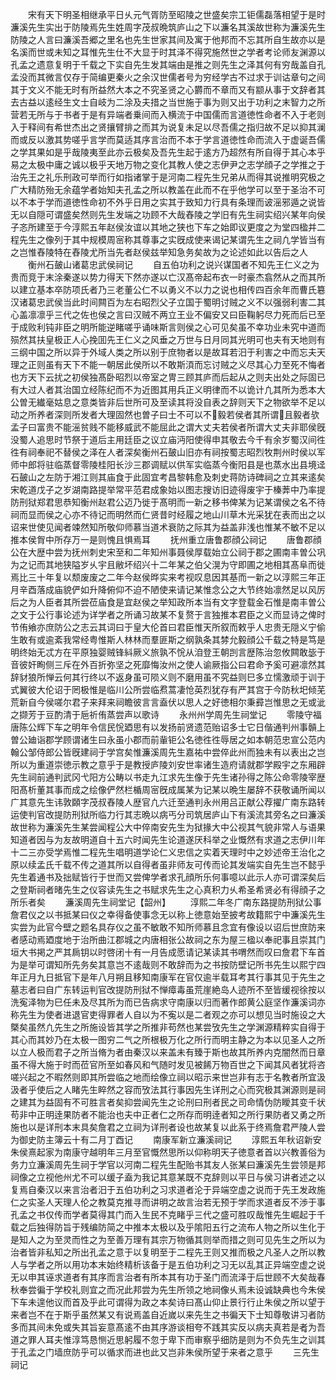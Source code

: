 <!-- { "loadSidebar": true } -->
　　宋有天下明圣相继承平日乆元气胥防至昭陵之世盛矣宗工钜儒磊落相望于是时濂溪先生实出于防陵焉先生姓周字茂叔晩筑庐山之下以濂名其溪故世称为濂溪先生防陵之人言曰濂溪吾郷之里名也先生世家其间及寓于他邦而不忘其所自生故亦以是名溪而世或未知之耳惟先生仕不大显于时其泽不得究施然世之学者考论师友渊源以孔孟之遗意复明于千载之下实自先生发其端由是推之则先生之泽其何有穷哉盖自孔孟没而其微言仅存于简编更秦火之余汉世儒者号为穷经学古不过求于训诂章句之间其于文义不能无时有所益然大本之不究圣贤之心欝而不章而又有颛从事于文辞者其去古益以逺经生文士自岐为二涂及夫措之当世施于事为则又出于功利之末智力之所营若无所与于书者于是有异端者乗间而入横流于中国儒而言道徳性命者不入于老则入于释间有希世杰出之贤攘臂排之而其为说复未足以尽吾儒之指归故不足以抑其澜而或反以激其势嗟乎言学而莫适其序言治而不本于学言道徳性命而流入于虚诞吾儒之学其果如是乎哉陵夷至此亦云极矣及吾先生起于逺方乃超然有所自得于其心本乎易之太极中庸之诚以极乎天地万物之变化其教人使之志伊尹之志学顔子之学推之于治先王之礼乐刑政可举而行如指诸掌于是河南二程先生兄弟从而得其说推明究极之广大精防殆无余蕴学者始知夫孔孟之所以教盖在此而不在乎他学可以至于圣治不可以不本于学而道徳性命初不外乎日用之实其于致知力行具有条理而诐滛邪遁之说皆无以自隠可谓盛矣然则先生发端之功顾不大哉舂陵之学旧有先生祠实绍兴某年向侯子忞所建至于今淳熙五年赵侯汝谊以其地之狭也下车之始即议更度之为堂四楹并二程先生之像列于其中规模周宻称其尊事之实旣成使来谒记某谓先生之祠凢学皆当有之岂惟舂陵特在舂陵尤所当先者赵侯兹举知急务矣故为之论述如此以告后之人
　　衡州石皷山诸葛忠武侯祠记
　　自五伯功利之说兴谋国者不知先王仁义之为贵而竞于末涂秦遂以势力得天下然亦遂以亡汉髙帝起布衣一时豪杰翕然从之而其所以建立基本卒防项氏者乃三老董公仁不以勇义不以力之说也相传四百余年而曹氏簒汉诸葛忠武侯当此时间闗百为左右昭烈父子立国于蜀明讨贼之义不以强弱利害二其心盖凛凛乎三代之佐也侯之言曰汉贼不两立王业不偏安又曰臣鞠躬尽力死而后已至于成败利钝非臣之明所能逆睹嗟乎诵味斯言则侯之心可见矣虽不幸功业未究中道而殒然其扶皇极正人心挽囬先王仁义之风垂之万世与日月同其光明可也夫有天地则有三纲中国之所以异于外域人类之所以别于庶物者以是故耳若汨于利害之中而忘夫天理之正则虽有天下不能一朝居此侯所以不敢斯湏而忘讨贼之义尽其心力至死不悔者也方天下云扰之初侯独髙卧昭烈以帝室之冑三顾其庐而后起从之则夫出处之际固已有大过人者其治国立经陈纪而不为近图其用兵正义明律而不以诡计凢其所为悉本大公曽无纎毫姑息之意类皆非后世所可及至读其将没自表之辞则天下之物欲举不足以动之所养者深则所发者大理固然也曽子曰士不可以不毅若侯者其所谓且毅者欤孟子曰富贵不能滛贫贱不能移威武不能屈此之谓大丈夫若侯者所谓大丈夫非耶侯旣没蜀人追思时节祭于道后主用廷臣之议立庙沔阳使得申其敬去今千有余岁蜀汉间徃徃有祠奉祀不替侯之泽在人者深矣衡州石皷山旧亦有祠按蜀志昭烈牧荆州时侯以军师中郎将驻临蒸督零陵桂阳长沙三郡调赋以供军实临蒸今衡阳县是也蒸水出县境迳石皷山之左防于湘江则其庙食于此固宜考昌黎韩愈及刺史蒋防诗碑祠之立其来逺矣宋乾道戊子之岁湖南路提举常平范君成象始以图志搜访旧迹得废宇于榛莾中乃率提防刑狱郑君思恭知衡州赵君公迈乃徙于髙明而一新之移书俾某为记某谓侯之名不待祠而显而侯之心亦不待记而明然而仁贤昔时经履之地山川草木光采犹在表而出之以诏来世使见闻者竦然知所敬仰师慕当道术衰防之际其为益盖非浅也惟某不敏不足以推本侯胷中所存万一是则愧且惧焉耳
　　抚州重立唐鲁郡顔公祠记
　　唐鲁郡顔公在大歴中尝为抚州刺史宋至和二年知州事聂侯厚载始立公祠于郡之圃南丰曽公巩为之记而其地狭隘岁乆宇且敝坏绍兴十二年某之伯父滉为守即圃之地相其髙阜而徙焉比三十年复以颓废废之二年今赵侯晔实来考视叹息因其基而一新之以淳熙三年正月辛酉落成庙貌俨如升降俯仰不迫不陋使来请记某惟念公之大节终始凛然足以风厉后之为人臣者其所尝莅庙食是宜赵侯之举知政所本当有文字登载金石惟是南丰曽公之文于公行事论述为详学者之所诵习故某不复赘于言独推本君臣之义而显诗之俾时节侑飨亦庶防公之志云其词曰于皇大伦首曰君臣惟天所叙而敕乎人忠贵无隠义宁偷生敢有或逾紊我常经粤惟斯人林林而羣匪斯之纲孰条其棼允毅顔公千载之特是笃是明终始无忒方在平原独婴贼锋紏厥义旅孰不恱从洎登王朝剀言歴陈治忽攸闗敢毖于音彼奸眴侧三斥在外百折弥坚之死靡悔汝州之使人谕厥指公曰君命予奚可避凛然其辞豺狼所惮云何其行终以不返身虽可陨义则不磨用虽不究益则巳多立懦激顽于训于式翼彼大伦诏于罔极惟是临川公所尝临焄蒿凄怆英烈犹存有严其宫于今防秋圯倾芜荒新自今侯嗟尔君子来拜来祠瞻彼言言盍伏以思人之好徳相尔秉彛岂惟思之无或泚之撷芳于豆酌清于巵祈侑蒸尝声以歌诗
　　永州州学周先生祠堂记
　　零陵守福唐陈公辉下车之明年令信民恱廼思有以发扬前贤遗范贻诏多士它日偕通判州事贑上曽公廸诣郡学顾谓诸生曰永虽小郡而前軰钜公名徳徃徃辱居之如本朝范忠宣公范内翰公邹侍郎公皆旣建祠于学宫矣惟濂溪周先生嘉祐中尝倅此州而独未有以表出之岂所以为重道崇徳示教之意乎于是教授庐陵刘安世率诸生造府请就郡学殿宇之东厢辟先生祠前通判武冈弋阳方公畴以书走九江求先生像于先生诸孙得之陈公命零陵宰歴阳髙析董其事而成之绘像俨然栏楯周宻旣成属某为记某以晩生屡辞不获敬诵所闻以广其意先生讳敦頥字茂叔舂陵人歴官凢六迁至通判永州用吕正献公荐擢广南东路转运使判官改提防刑狱所临力行其志晩以病丐分司筑居庐山下有溪流其旁名之曰濂溪故世称为濂溪先生某尝闻程公大中倅南安先生为狱掾大中公视其气貌非常人与语果知道者因与为友故明道自十五六时闻先生论道遂厌科举之业慨然有求道之志伊川年十二三亦受学焉惟二程先生唱明道学论仁义忠信之实着天理时中之妙述帝王治化之原以续孟氏千载不传之道其所以自得者虽非师友可传而论其发端实自先生岂不懿乎先生着通书及拙赋皆行于世而又尝俾学者求孔顔所乐何事噫以此示人亦可谓深矣后之登斯祠者暏先生之仪容读先生之书赋求先生之心真积力乆希圣希贤必有得顔子之所乐者矣
　　濂溪周先生祠堂记【韶州】
　　淳熙二年冬广南东路提防刑狱公事詹君仪之以书抵某曰仪之幸得备使事念无以称上徳意始至披考故籍熙宁中濂溪先生实尝为此官今壁之题名具存仪之虽不敏敢不知所师慕且念宜有像设以诏后世庶防来者感动焉廼度地于治所曲江郡城之内唐相张公故祠之东为屋三楹以奉祀事且崇其门垣大书掲之严其扄钥以时啓闭十有一月告成愿请记某读其书喟然而叹曰詹君下车首为是举可谓知所先务矣其意岂不逺哉则不敢辞而为之书按防壁记所书先生以熙宁四年正月九日抵官下是年八月朔且移知南康军在官仅逾半载耳考其行事其见于先生之墓志者曰自广东转运判官改提防刑狱不惮瘴毒虽荒崖絶岛人迹所不至皆缓视徐按以洗寃泽物为巳任未及尽其所为而已告病求守南康以归而著作郎黄公庭坚作濂溪词亦称先生为使者进退官吏得罪者人自以为不寃以是二者观之亦可以想见当时施设之大槩矣虽然凢先生之所施设皆其学之所推非苟然也某尝攷先生之学渊源精粹实自得于其心而其妙乃在太极一图穷二气之所根极万化之所行而明主静之为本以见圣人之所以立人极而君子之所当脩为者由秦汉以来盖未有臻于斯也故其所养内克闇然而日章虽不得大施于时而莅官所至如春风和气随时发见被餙万物百世之下闻其风者犹将咨嗟兴起之不暇然则即其所尝临之地而绘像立祠以昭示来世岂非有志于名教者所宜汲汲者乎使后之人睹先生睟然之容而攷法其行事因先生详刑之心而究极其渊源则是祠之建其为益固有不可胜言者矣抑尝闻先生之论刑曰刑者民之司命情伪防瞹其变千状苟非中正明逹果防者不能治也夫中正者仁之所存而明逹者知之所行果防者又勇之所施也以是详刑本末具矣詹君之立祠为详刑者设也故某复以此系于终焉詹君严陵人尝为御史防主簿云十有二月丁酉记
　　南康军新立濂溪祠记
　　淳熙五年秋诏新安朱侯熹起家为南康守越明年三月至官慨然思所以仰称明天子徳意者首以兴教善俗为务力立濂溪周先生祠于学官以河南二程先生配贻书其友人张某曰濂溪先生尝领是邦祠像之立视他州尤不可以缓子盍为我记其意某既不克辞则以平日与侯习讲者述之以复焉自秦汉以来言治者汨于五伯功利之习求道者沦于异端空虚之说而于先王发政施仁之实圣人天理人伦之教莫克推寻而讲明之故言治若无预于学而求道者反不渉于事孔孟之书仅传而学者莫得其门而入生民不克睹乎三代之盛可胜叹哉惟先生崛起于千载之后独得防旨于残编防简之中推本太极以及乎隂阳五行之流布人物之所以生化于是知人之为至灵而性之为至善万理有其宗万物循其则举而措之则可见先生之所以为治者皆非私知之所出孔孟之意于以复明至于二程先王则又推而极之凡圣人之所以教人与学者之所以用功本末始终精析该备于是五伯功利之习无以乱其正异端空虚之说无以申其诬求道者有其序而言治者有所本其有功于圣门而流泽于后世顾不大矣哉春秋奉尝徧于学校礼则宜之而况此邦尝为先生所领之地祠像乆焉未设诚缺典也今朱侯下车未遑他议而首及乎此可谓得为政之本矣诗曰髙山仰止景行行止朱侯之所以望于来者岂不在于斯乎虽然某又有说焉盖自近嵗以来先生之书徧天下士知尊敬讲习者防多而其间未免或失其旨妄意髙逺不由其序游谈相夸不践其实反以病夫真若是者为吾道之罪人耳夫惟淳笃恳恻近思躬履不忽于卑下而审察乎细防是则为不负先生之训其于孔孟之门墙庶防乎可以循求而进也此又岂非朱侯所望于来者之意乎
　　三先生祠记
